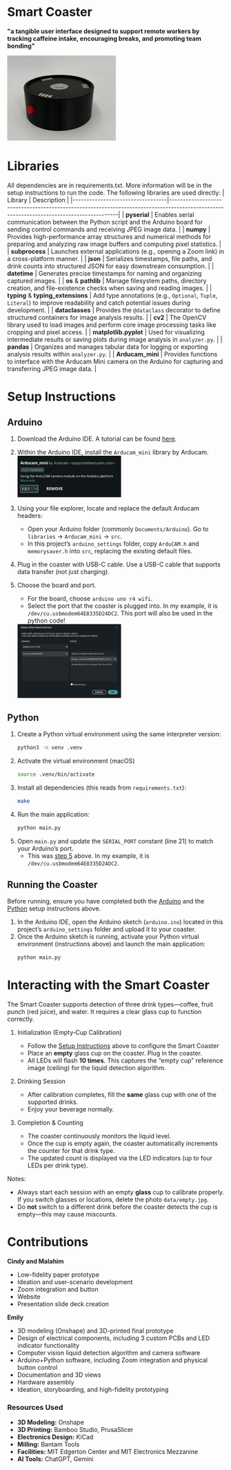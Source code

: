 # Smart Coaster
__"a tangible user interface designed to support remote workers by tracking caffeine intake, encouraging breaks, and promoting team bonding"__

<img src="readme_images/coaster.jpeg" alt="final coaster" width="50%" />


# Libraries
All dependencies are in requirements.txt. More information will be in the setup instructions to run the code. The following libraries are used directly:
| Library                          | Description                                                                                                                             |
|----------------------------------|-----------------------------------------------------------------------------------------------------------------------------------------|
| **pyserial**                     | Enables serial communication between the Python script and the Arduino board for sending control commands and receiving JPEG image data. |
| **numpy**                        | Provides high-performance array structures and numerical methods for preparing and analyzing raw image buffers and computing pixel statistics. |
| **subprocess**                   | Launches external applications (e.g., opening a Zoom link) in a cross-platform manner.                                                    |
| **json**                         | Serializes timestamps, file paths, and drink counts into structured JSON for easy downstream consumption.                                |
| **datetime**                     | Generates precise timestamps for naming and organizing captured images.                                                                  |
| **os** & **pathlib**             | Manage filesystem paths, directory creation, and file-existence checks when saving and reading images.                                   |
| **typing** & **typing_extensions** | Add type annotations (e.g., `Optional`, `Tuple`, `Literal`) to improve readability and catch potential issues during development.        |
| **dataclasses**                  | Provides the `@dataclass` decorator to define structured containers for image analysis results.                                          |
| **cv2**                          | The OpenCV library used to load images and perform core image processing tasks like cropping and pixel access.                           |
| **matplotlib.pyplot**            | Used for visualizing intermediate results or saving plots during image analysis in `analyzer.py`.                                         |
| **pandas**                       | Organizes and manages tabular data for logging or exporting analysis results within `analyzer.py`.                                        |
| **Arducam_mini**                 | Provides functions to interface with the Arducam Mini camera on the Arduino for capturing and transferring JPEG image data.               |


# Setup Instructions
## Arduino
1. Download the Arduino IDE. A tutorial can be found [here](https://docs.arduino.cc/software/ide-v2/tutorials/getting-started/ide-v2-downloading-and-installing/).
2. Within the Arduino IDE, install the `Arducam_mini` library by Arducam.  
   <img src="readme_images/arducam.png" alt="Arducam Mini Camera" width="50%" />
3. Using your file explorer, locate and replace the default Arducam headers:
   - Open your Arduino folder (commonly `Documents/Arduino`). Go to `libraries` → `Arducam_mini` → `src`.
   - In this project’s `arduino_settings` folder, copy `ArduCAM.h` and `memorysaver.h` into `src`, replacing the existing default files.
4. Plug in the coaster with USB-C cable. Use a USB-C cable that supports data transfer (not just charging).
5. Choose the board and port.  
    - For the board, choose `arduino uno r4 wifi`. 
    - Select the port that the coaster is plugged into. In my example, it is `/dev/cu.usbmodem64E8335D24DC2`. This port will also be used in the python code!

   <img src="readme_images/select_board.png" alt="Selecting Port" width="50%" />

## Python
1. Create a Python virtual environment using the same interpreter version:
   ```bash
   python3 -m venv .venv
   ```
2. Activate the virtual environment (macOS)
    ```bash
    source .venv/bin/activate
    ```
3. Install all dependencies (this reads from `requirements.txt`):
   ```bash
   make
   ```
4. Run the main application:
   ```bash
   python main.py
   ```
5. Open `main.py` and update the `SERIAL_PORT` constant (line 21) to match your Arduino’s port.
    - This was [step 5](#arduino) above. In my example, it is `/dev/cu.usbmodem64E8335D24DC2`.


## Running the Coaster
Before running, ensure you have completed both the [Arduino](#arduino) and the [Python](#python) setup instructions above.

1. In the Arduino IDE, open the Arduino sketch (`arduino.ino`) located in this project’s `arduino_settings` folder and upload it to your coaster.
2. Once the Arduino sketch is running, activate your Python virtual environment (instructions above) and launch the main application:
   ```bash
   python main.py
   ```

# Interacting with the Smart Coaster
The Smart Coaster supports detection of three drink types—coffee, fruit punch (red juice), and water. It requires a clear glass cup to function correctly.

1. Initialization (Empty‐Cup Calibration)
   - Follow the [Setup Instructions](#setup-instructions) above to configure the Smart Coaster
   - Place an **empty** glass cup on the coaster. Plug in the coaster.
   - All LEDs will flash **10 times**. This captures the “empty cup” reference image (ceiling) for the liquid detection algorithm.

2. Drinking Session
   - After calibration completes, fill the **same** glass cup with one of the supported drinks.
   - Enjoy your beverage normally.

3. Completion & Counting
   - The coaster continuously monitors the liquid level.
   - Once the cup is empty again, the coaster automatically increments the counter for that drink type.
   - The updated count is displayed via the LED indicators (up to four LEDs per drink type).

Notes:
- Always start each session with an empty **glass** cup to calibrate properly. If you switch glasses or locations, delete the photo `data/empty.jpg`.
- Do **not** switch to a different drink before the coaster detects the cup is empty—this may cause miscounts.


# Contributions
**Cindy and Malahim**
- Low-fidelity paper prototype
- Ideation and user-scenario development
- Zoom integration and button
- Website
- Presentation slide deck creation

**Emily**
- 3D modeling (Onshape) and 3D-printed final prototype
- Design of electrical components, including 3 custom PCBs and LED indicator functionality
- Computer vision liquid detection algorithm and camera software
- Arduino+Python software, including Zoom integration and physical button control
- Documentation and 3D views
- Hardware assembly
- Ideation, storyboarding, and high-fidelity prototyping

### Resources Used
- **3D Modeling:** Onshape  
- **3D Printing:** Bamboo Studio, PrusaSlicer  
- **Electronics Design:** KiCad  
- **Milling:** Bantam Tools
- **Facilities:** MIT Edgerton Center and MIT Electronics Mezzanine  
- **AI Tools:** ChatGPT, Gemini  
